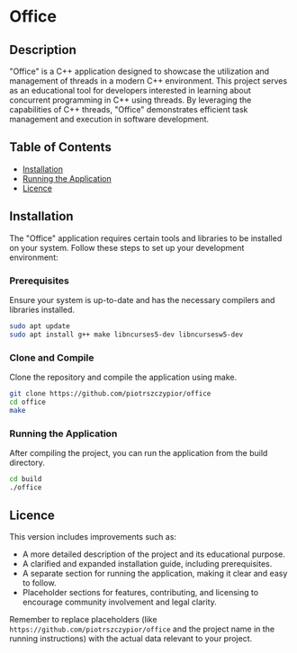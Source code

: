 # Office

## Description

"Office" is a C++ application designed to showcase the utilization and management of threads in a modern C++ environment. This project serves as an educational tool for developers interested in learning about concurrent programming in C++ using threads. By leveraging the capabilities of C++ threads, "Office" demonstrates efficient task management and execution in software development.

## Table of Contents

- [Installation](#installation)
- [Running the Application](#running-the-application)
- [Licence](#licence)

## Installation

The "Office" application requires certain tools and libraries to be installed on your system. Follow these steps to set up your development environment:

### Prerequisites

Ensure your system is up-to-date and has the necessary compilers and libraries installed.

```bash
sudo apt update
sudo apt install g++ make libncurses5-dev libncursesw5-dev
```

### Clone and Compile
Clone the repository and compile the application using make.

```bash
git clone https://github.com/piotrszczypior/office
cd office
make
```

### Running the Application
After compiling the project, you can run the application from the build directory.

```bash
cd build
./office
```

## Licence

This version includes improvements such as:
- A more detailed description of the project and its educational purpose.
- A clarified and expanded installation guide, including prerequisites.
- A separate section for running the application, making it clear and easy to follow.
- Placeholder sections for features, contributing, and licensing to encourage community involvement and legal clarity.

Remember to replace placeholders (like `https://github.com/piotrszczypior/office` and the project name in the running instructions) with the actual data relevant to your project.
